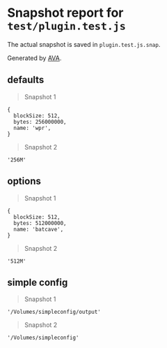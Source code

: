 # Snapshot report for `test/plugin.test.js`

The actual snapshot is saved in `plugin.test.js.snap`.

Generated by [AVA](https://ava.li).

## defaults

> Snapshot 1

    {
      blockSize: 512,
      bytes: 256000000,
      name: 'wpr',
    }

> Snapshot 2

    '256M'

## options

> Snapshot 1

    {
      blockSize: 512,
      bytes: 512000000,
      name: 'batcave',
    }

> Snapshot 2

    '512M'

## simple config

> Snapshot 1

    '/Volumes/simpleconfig/output'

> Snapshot 2

    '/Volumes/simpleconfig'
